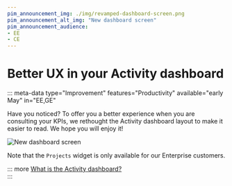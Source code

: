 ```yaml
---
pim_announcement_img: ./img/revamped-dashboard-screen.png
pim_announcement_alt_img: "New dashboard screen"
pim_announcement_audience:
- EE
- CE
---
```


# Better UX in your Activity dashboard
::: meta-data type="Improvement" features="Productivity" available="early May" in="EE,GE"

Have you noticed? To offer you a better experience when you are consulting your KPIs, we rethought the Activity dashboard layout to make it easier to read. We hope you will enjoy it!

![New dashboard screen](../img/revamped-dashboard-screen.png)

Note that the `Projects` widget is only available for our Enterprise customers.

::: more
[What is the Activity dashboard?](../articles/discover-the-dashboard.html)  
:::
